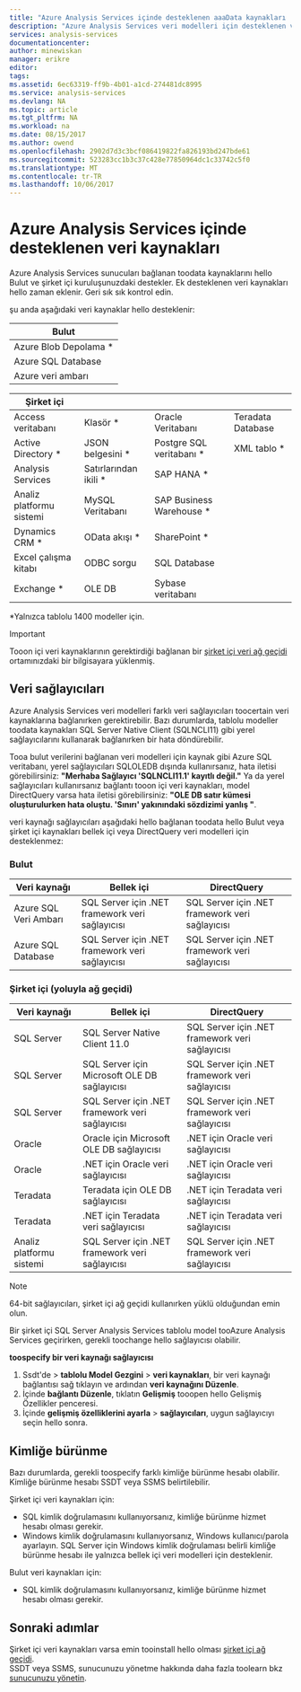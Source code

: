 ```yaml
---
title: "Azure Analysis Services içinde desteklenen aaaData kaynakları | Microsoft Docs"
description: "Azure Analysis Services veri modelleri için desteklenen veri kaynakları açıklar."
services: analysis-services
documentationcenter: 
author: minewiskan
manager: erikre
editor: 
tags: 
ms.assetid: 6ec63319-ff9b-4b01-a1cd-274481dc8995
ms.service: analysis-services
ms.devlang: NA
ms.topic: article
ms.tgt_pltfrm: NA
ms.workload: na
ms.date: 08/15/2017
ms.author: owend
ms.openlocfilehash: 2902d7d3c3bcf086419822fa826193bd247bde61
ms.sourcegitcommit: 523283cc1b3c37c428e77850964dc1c33742c5f0
ms.translationtype: MT
ms.contentlocale: tr-TR
ms.lasthandoff: 10/06/2017
---
```

# <a name="data-sources-supported-in-azure-analysis-services"></a>Azure Analysis Services içinde desteklenen veri kaynakları
Azure Analysis Services sunucuları bağlanan toodata kaynaklarını hello Bulut ve şirket içi kuruluşunuzdaki destekler. Ek desteklenen veri kaynakları hello zaman eklenir. Geri sık sık kontrol edin. 

şu anda aşağıdaki veri kaynaklar hello desteklenir:

| Bulut  |
|---|
| Azure Blob Depolama *  |
| Azure SQL Database  |
| Azure veri ambarı |


| Şirket içi  |   |   |   |
|---|---|---|---|
| Access veritabanı  | Klasör * | Oracle Veritabanı  | Teradata Database |
| Active Directory *  | JSON belgesini *  | Postgre SQL veritabanı *  |XML tablo * |
| Analysis Services  | Satırlarından ikili *  | SAP HANA *  |
| Analiz platformu sistemi  | MySQL Veritabanı  | SAP Business Warehouse *  | |
| Dynamics CRM *  | OData akışı *  | SharePoint *  |
| Excel çalışma kitabı  | ODBC sorgu  | SQL Database  |
| Exchange *  | OLE DB  | Sybase veritabanı  |

\*Yalnızca tablolu 1400 modeller için. 

> [!IMPORTANT]
> Tooon içi veri kaynaklarının gerektirdiği bağlanan bir [şirket içi veri ağ geçidi](analysis-services-gateway.md) ortamınızdaki bir bilgisayara yüklenmiş.

## <a name="data-providers"></a>Veri sağlayıcıları

Azure Analysis Services veri modelleri farklı veri sağlayıcıları toocertain veri kaynaklarına bağlanırken gerektirebilir. Bazı durumlarda, tablolu modeller toodata kaynakları SQL Server Native Client (SQLNCLI11) gibi yerel sağlayıcılarını kullanarak bağlanırken bir hata döndürebilir.

Tooa bulut verilerini bağlanan veri modelleri için kaynak gibi Azure SQL veritabanı, yerel sağlayıcıları SQLOLEDB dışında kullanırsanız, hata iletisi görebilirsiniz: **"Merhaba Sağlayıcı 'SQLNCLI11.1' kayıtlı değil."** Ya da yerel sağlayıcıları kullanırsanız bağlantı tooon içi veri kaynakları, model DirectQuery varsa hata iletisi görebilirsiniz: **"OLE DB satır kümesi oluşturulurken hata oluştu. 'Sınırı' yakınındaki sözdizimi yanlış "**.

veri kaynağı sağlayıcıları aşağıdaki hello bağlanan toodata hello Bulut veya şirket içi kaynakları bellek içi veya DirectQuery veri modelleri için desteklenmez:

### <a name="cloud"></a>Bulut
| **Veri kaynağı** | **Bellek içi** | **DirectQuery** |
|  --- | --- | --- |
| Azure SQL Veri Ambarı |SQL Server için .NET framework veri sağlayıcısı |SQL Server için .NET framework veri sağlayıcısı |
| Azure SQL Database |SQL Server için .NET framework veri sağlayıcısı |SQL Server için .NET framework veri sağlayıcısı | |

### <a name="on-premises-via-gateway"></a>Şirket içi (yoluyla ağ geçidi)
|**Veri kaynağı** | **Bellek içi** | **DirectQuery** |
|  --- | --- | --- |
| SQL Server |SQL Server Native Client 11.0 |SQL Server için .NET framework veri sağlayıcısı |
| SQL Server |SQL Server için Microsoft OLE DB sağlayıcısı |SQL Server için .NET framework veri sağlayıcısı | |
| SQL Server |SQL Server için .NET framework veri sağlayıcısı |SQL Server için .NET framework veri sağlayıcısı | |
| Oracle |Oracle için Microsoft OLE DB sağlayıcısı |.NET için Oracle veri sağlayıcısı | |
| Oracle |.NET için Oracle veri sağlayıcısı |.NET için Oracle veri sağlayıcısı | |
| Teradata |Teradata için OLE DB sağlayıcısı |.NET için Teradata veri sağlayıcısı | |
| Teradata |.NET için Teradata veri sağlayıcısı |.NET için Teradata veri sağlayıcısı | |
| Analiz platformu sistemi |SQL Server için .NET framework veri sağlayıcısı |SQL Server için .NET framework veri sağlayıcısı | |

> [!NOTE]
> 64-bit sağlayıcıları, şirket içi ağ geçidi kullanırken yüklü olduğundan emin olun.
> 
> 

Bir şirket içi SQL Server Analysis Services tablolu model tooAzure Analysis Services geçirirken, gerekli toochange hello sağlayıcısı olabilir.

**toospecify bir veri kaynağı sağlayıcısı**

1. Ssdt'de > **tablolu Model Gezgini** > **veri kaynakları**, bir veri kaynağı bağlantısı sağ tıklayın ve ardından **veri kaynağını Düzenle**.
2. İçinde **bağlantı Düzenle**, tıklatın **Gelişmiş** tooopen hello Gelişmiş Özellikler penceresi.
3. İçinde **gelişmiş özelliklerini ayarla** > **sağlayıcıları**, uygun sağlayıcıyı seçin hello sonra.

## <a name="impersonation"></a>Kimliğe bürünme
Bazı durumlarda, gerekli toospecify farklı kimliğe bürünme hesabı olabilir. Kimliğe bürünme hesabı SSDT veya SSMS belirtilebilir.

Şirket içi veri kaynakları için:

* SQL kimlik doğrulamasını kullanıyorsanız, kimliğe bürünme hizmet hesabı olması gerekir.
* Windows kimlik doğrulamasını kullanıyorsanız, Windows kullanıcı/parola ayarlayın. SQL Server için Windows kimlik doğrulaması belirli kimliğe bürünme hesabı ile yalnızca bellek içi veri modelleri için desteklenir.

Bulut veri kaynakları için:

* SQL kimlik doğrulamasını kullanıyorsanız, kimliğe bürünme hizmet hesabı olması gerekir.

## <a name="next-steps"></a>Sonraki adımlar
Şirket içi veri kaynakları varsa emin tooinstall hello olması [şirket içi ağ geçidi](analysis-services-gateway.md).   
SSDT veya SSMS, sunucunuzu yönetme hakkında daha fazla toolearn bkz [sunucunuzu yönetin](analysis-services-manage.md).

